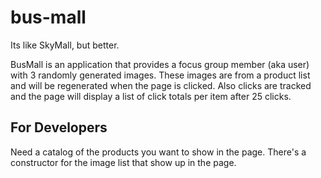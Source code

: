 # bus-mall
Its like SkyMall, but better.

BusMall is an application that provides a focus group member (aka user) with 3 randomly generated images. These images are from a product list and will be regenerated when the page is clicked. Also clicks are tracked and the page will display a list of click totals per item after 25 clicks. 

## For Developers

Need a catalog of the products you want to show in the page.
There's a constructor for the image list that show up in the page.
